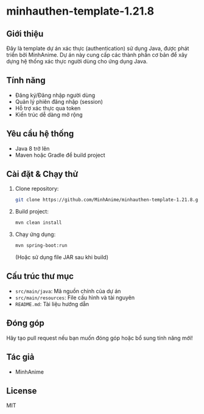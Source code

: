 # minhauthen-template-1.21.8

## Giới thiệu

Đây là template dự án xác thực (authentication) sử dụng Java, được phát triển bởi MinhAnime. Dự án này cung cấp các thành phần cơ bản để xây dựng hệ thống xác thực người dùng cho ứng dụng Java.

## Tính năng

- Đăng ký/Đăng nhập người dùng
- Quản lý phiên đăng nhập (session)
- Hỗ trợ xác thực qua token
- Kiến trúc dễ dàng mở rộng

## Yêu cầu hệ thống

- Java 8 trở lên
- Maven hoặc Gradle để build project

## Cài đặt & Chạy thử

1. Clone repository:
   ```bash
   git clone https://github.com/MinhAnime/minhauthen-template-1.21.8.git
   ```
2. Build project:
   ```bash
   mvn clean install
   ```
3. Chạy ứng dụng:
   ```bash
   mvn spring-boot:run
   ```
   (Hoặc sử dụng file JAR sau khi build)

## Cấu trúc thư mục

- `src/main/java`: Mã nguồn chính của dự án
- `src/main/resources`: File cấu hình và tài nguyên
- `README.md`: Tài liệu hướng dẫn

## Đóng góp

Hãy tạo pull request nếu bạn muốn đóng góp hoặc bổ sung tính năng mới!

## Tác giả

- MinhAnime

## License

MIT
